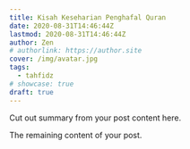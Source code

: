```yaml
---
title: Kisah Keseharian Penghafal Quran
date: 2020-08-31T14:46:44Z
lastmod: 2020-08-31T14:46:44Z
author: Zen
# authorlink: https://author.site
cover: /img/avatar.jpg
tags:
  - tahfidz
# showcase: true
draft: true
---
```


Cut out summary from your post content here.

<!--more-->

The remaining content of your post.
